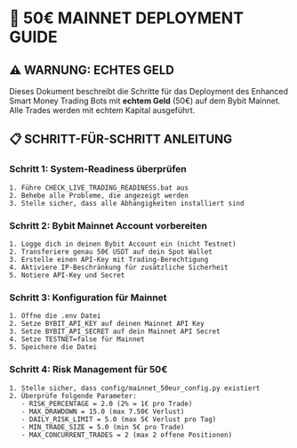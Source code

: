 # 🚀 50€ MAINNET DEPLOYMENT GUIDE

## ⚠️ WARNUNG: ECHTES GELD

Dieses Dokument beschreibt die Schritte für das Deployment des Enhanced Smart Money Trading Bots mit **echtem Geld** (50€) auf dem Bybit Mainnet. Alle Trades werden mit echtem Kapital ausgeführt.

## 📋 SCHRITT-FÜR-SCHRITT ANLEITUNG

### Schritt 1: System-Readiness überprüfen
```
1. Führe CHECK_LIVE_TRADING_READINESS.bat aus
2. Behebe alle Probleme, die angezeigt werden
3. Stelle sicher, dass alle Abhängigkeiten installiert sind
```

### Schritt 2: Bybit Mainnet Account vorbereiten
```
1. Logge dich in deinen Bybit Account ein (nicht Testnet)
2. Transferiere genau 50€ USDT auf dein Spot Wallet
3. Erstelle einen API-Key mit Trading-Berechtigung
4. Aktiviere IP-Beschränkung für zusätzliche Sicherheit
5. Notiere API-Key und Secret
```

### Schritt 3: Konfiguration für Mainnet
```
1. Öffne die .env Datei
2. Setze BYBIT_API_KEY auf deinen Mainnet API Key
3. Setze BYBIT_API_SECRET auf dein Mainnet API Secret
4. Setze TESTNET=false für Mainnet
5. Speichere die Datei
```

### Schritt 4: Risk Management für 50€
```
1. Stelle sicher, dass config/mainnet_50eur_config.py existiert
2. Überprüfe folgende Parameter:
   - RISK_PERCENTAGE = 2.0 (2% = 1€ pro Trade)
   - MAX_DRAWDOWN = 15.0 (max 7.50€ Verlust)
   - DAILY_RISK_LIMIT = 5.0 (max 5€ Verlust pro Tag)
   - MIN_TRADE_SIZE = 5.0 (min 5€ pro Trade)
   - MAX_CONCURRENT_TRADES = 2 (max 2 offene Positionen)
```